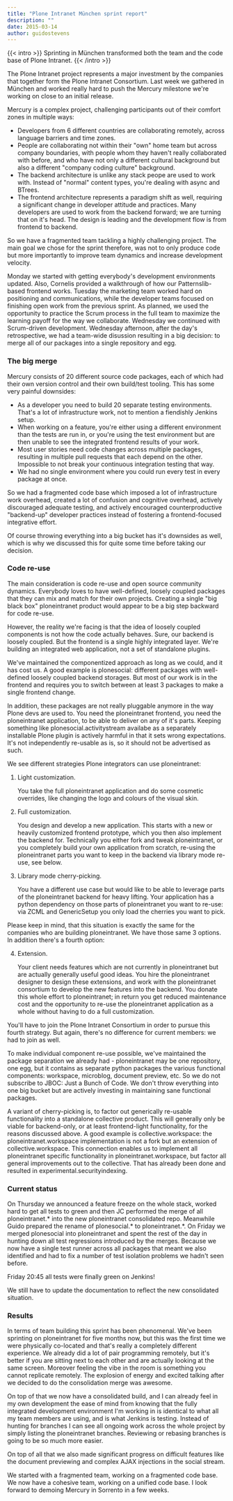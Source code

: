 ```yaml
---
title: "Plone Intranet München sprint report"
description: ""
date: 2015-03-14
author: guidostevens
---
```


{{< intro >}}
Sprinting in München transformed both the team and the code base of Plone Intranet.
{{< /intro >}}

The Plone Intranet project represents a major investment by the companies that together
form the Plone Intranet Consortium. Last week we gathered in München and worked really
hard to push the Mercury milestone we're working on close to an initial release.

Mercury is a complex project, challenging participants out of their comfort zones
in multiple ways:

* Developers from 6 different countries are collaborating remotely,
  across language barriers and time zones.
* People are collaborating not within their "own" home team but across company
  boundaries, with people whom they haven't really collaborated with before,
  and who have not only a different cultural background but also a different
  "company coding culture" background.
* The backend architecture is unlike any stack peope are used to work with.
  Instead of "normal" content types, you're dealing with async and BTrees.
* The frontend architecture represents a paradigm shift as well, requiring
  a significant change in developer attitude and practices. Many developers are
  used to work from the backend forward; we are turning that on it's head.
  The design is leading and the development flow is from frontend to backend.

So we have a fragmented team tackling a highly challenging project.
The main goal we chose for the sprint therefore, was not to only produce code
but more importantly to improve team dynamics and increase development velocity.

Monday we started with getting everybody's development environments updated.
Also, Cornelis provided a walkthrough of how our Patternslib-based frontend
works.
Tuesday the marketing team worked hard on positioning and communications,
while the developer teams focused on finishing open work from the previous sprint.
As planned, we used the opportunity to practice the Scrum process in the full team
to maximize the learning payoff for the way we collaborate.
Wednesday we continued with Scrum-driven development.
Wednesday afternoon, after the day's retrospective,
we had a team-wide disussion resulting in a big decision:
to merge all of our packages into a single repository and egg.

### The big merge

Mercury consists of 20 different source code packages,
each of which had their own version control and their own build/test tooling.
This has some very painful downsides:

* As a developer you need to build 20 separate testing environments.
  That's a lot of infrastructure work, not to mention a fiendishly Jenkins setup.
* When working on a feature, you're either using a different environment than the
  tests are run in, or you're using the test environment but are then unable to
  see the integrated frontend results of your work.
* Most user stories need code changes across multiple packages, resulting in
  multiple pull requests that each depend on the other. Impossible to not break
  your continuous integration testing that way.
* We had no single environment where you could run every test in every package at once.

So we had a fragmented code base which imposed a lot of infrastructure work overhead,
created a lot of confusion and cognitive overhead, actively discouraged adequate testing,
and actively encouraged counterproductive "backend-up" developer practices instead of fostering
a frontend-focused integrative effort.

Of course throwing everything into a big bucket has it's downsides as well, which is why
we discussed this for quite some time before taking our decision.

### Code re-use

The main consideration is code re-use and open source community dynamics.
Everybody loves to have well-defined, loosely coupled packages that they can
mix and match for their own projects. Creating a single "big black box" ploneintranet
product would appear to be a big step backward for code re-use.

However, the reality we're facing is that the idea of loosely coupled components
is not how the code actually behaves. Sure, our backend is loosely coupled.
But the frontend is a single highly integrated layer. We're building an integrated
web application, not a set of standalone plugins.

We've maintained the componentized approach as long as we could, and it has cost us.
A good example is plonesocial: different packages with well-defined loosely coupled
backend storages. But most of our work is in the frontend and requires you to
switch between at least 3 packages to make a single frontend change.

In addition, these packages are not really pluggable anymore in the way Plone devs are used to.
You need the ploneintranet frontend, you need the ploneintranet application,
to be able to deliver on any of it's parts. Keeping something like
plonesocial.activitystream availabe as a separately installable Plone plugin
is actively harmful in that it sets wrong expectations.
It's not independently re-usable as is, so it should not be advertised as such.

We see different strategies Plone integrators can use ploneintranet:

1. Light customization.

   You take the full ploneintranet application and do some cosmetic overrides,
   like changing the logo and colours of the visual skin.
2. Full customization.

   You design and develop a new application. This starts with a new or heavily
   customized frontend prototype, which you then also implement the backend for.
   Technically you either fork and tweak ploneintranet, or you completely build
   your own application from scratch, re-using the ploneintranet parts you want
   to keep in the backend via library mode re-use, see below.
3. Library mode cherry-picking.

   You have a different use case but would like to be able to leverage parts of
   the ploneintranet backend for heavy lifting. Your application has a python
   dependency on those parts of ploneintranet you want to re-use: via ZCML
   and GenericSetup you only load the cherries you want to pick.

Please keep in mind, that this situation is exactly the same for the companies who
are building ploneintranet. We have those same 3 options. In addition there's a
fourth option:

4. Extension.

   Your client needs features which are not currently in ploneintranet but
   are actually generally useful good ideas. You hire the ploneintranet designer
   to design these extensions, and work with the ploneintranet consortium
   to develop the new features into the backend. You donate this whole effort
   to ploneintranet; in return you get reduced maintenance cost and the opportunity
   to re-use the ploneintranet application as a whole without having to do a full
   customization.

You'll have to join the Plone Intranet Consortium in order to pursue this fourth strategy.
But again, there's no difference for current members: we had to join as well.

To make individual component re-use possible, we've maintained the package separation we already had -
ploneintranet may be one repository, one egg, but it contains as separate python packages
the various functional components: workspace, microblog, document preview, etc.
So we do not subscribe to JBOC: Just a Bunch of Code. We don't throw everything into
one big bucket but are actively investing in maintaining sane functional packages.

A variant of cherry-picking is, to factor out generically re-usable functionality
into a standalone collective product. This will generally only be viable for
backend-only, or at least frontend-light functionality, for the reasons discussed above.
A good example is collective.workspace: the ploneintranet.workspace implementation
is not a fork but an extension of collective.workspace. This connection enables us
to implement all ploneintranet specific functionality in ploneintranet.workspace,
but factor all general improvements out to the collective. That has already been
done and resulted in experimental.securityindexing.

### Current status

On Thursday we announced a feature freeze on the whole stack,
worked hard to get all tests to green and then JC performed
the merge of all ploneintranet.\* into the new ploneintranet consolidated repo.
Meanwhile Guido prepared the rename of plonesocial.\* to ploneintranet.\*.
On Friday we merged plonesocial into ploneintranet and spent the
rest of the day in hunting down all test regressions introduced by the merges.
Because we now have a single test runner across all packages that meant
we also identified and had to fix a number of test isolation problems
we hadn't seen before.

Friday 20:45 all tests were finally green on Jenkins!

We still have to update the documentation to reflect the new consolidated situation.

### Results

In terms of team building this sprint has been phenomenal.
We've been sprinting on ploneintranet for five months now, but this was the first
time we were physically co-located and that's really a completely different experience.
We already did a lot of pair programming remotely, but it's better if you are sitting next
to each other and are actually looking at the same screen. Moreover feeling the vibe in
the room is something you cannot replicate remotely. The explosion of energy and
excited talking after we decided to do the consolidation merge was awesome.

On top of that we now have a consolidated build, and I can already feel in my own
development the ease of mind from knowing that the fully integrated development
environment I'm working in is identical to what all my team members are using,
and is what Jenkins is testing. Instead of hunting for branches I can see all
ongoing work across the whole project by simply listing the ploneintranet branches.
Reviewing or rebasing branches is going to be so much more easier.

On top of all that we also made significant progress on difficult features like
the document previewing and complex AJAX injections in the social stream.

We started with a fragmented team, working on a fragmented code base.
We now have a cohesive team, working on a unified code base.
I look forward to demoing Mercury in Sorrento in a few weeks.
